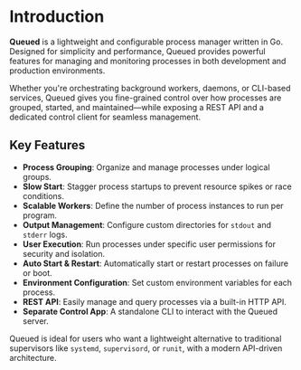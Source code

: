 # Introduction

**Queued** is a lightweight and configurable process manager written in Go. Designed for simplicity and performance, Queued provides powerful features for managing and monitoring processes in both development and production environments.

Whether you're orchestrating background workers, daemons, or CLI-based services, Queued gives you fine-grained control over how processes are grouped, started, and maintained—while exposing a REST API and a dedicated control client for seamless management.

## Key Features

- **Process Grouping**: Organize and manage processes under logical groups.
- **Slow Start**: Stagger process startups to prevent resource spikes or race conditions.
- **Scalable Workers**: Define the number of process instances to run per program.
- **Output Management**: Configure custom directories for `stdout` and `stderr` logs.
- **User Execution**: Run processes under specific user permissions for security and isolation.
- **Auto Start & Restart**: Automatically start or restart processes on failure or boot.
- **Environment Configuration**: Set custom environment variables for each process.
- **REST API**: Easily manage and query processes via a built-in HTTP API.
- **Separate Control App**: A standalone CLI to interact with the Queued server.

Queued is ideal for users who want a lightweight alternative to traditional supervisors like `systemd`, `supervisord`, or `runit`, with a modern API-driven architecture.
